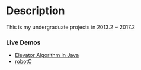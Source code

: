 # Description
This is my undergraduate projects in 2013.2 ~ 2017.2
 
### Live Demos
* [Elevator Algorithm in Java](https://www.youtube.com/watch?v=1JzCFhx1BCk)
* [robotC](https://www.youtube.com/watch?v=zVbjHtpXj6g)
